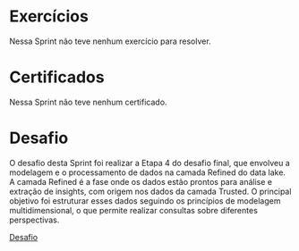 # Exercícios

Nessa Sprint não teve nenhum exercício para resolver. 

# Certificados

Nessa Sprint não teve nenhum certificado.

# Desafio

O desafio desta Sprint foi realizar a Etapa 4 do desafio final, que envolveu a modelagem e o processamento de dados na camada Refined do data lake. A camada Refined é a fase onde os dados estão prontos para análise e extração de insights, com origem nos dados da camada Trusted. O principal objetivo foi estruturar esses dados seguindo os princípios de modelagem multidimensional, o que permite realizar consultas sobre diferentes perspectivas.

[Desafio](./desafio/README.md)